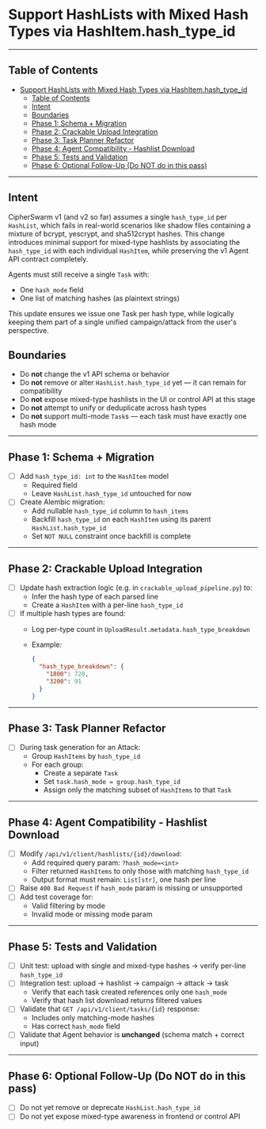 # Support HashLists with Mixed Hash Types via HashItem.hash_type_id

---

## Table of Contents

<!-- mdformat-toc start --slug=github --no-anchors --maxlevel=2 --minlevel=1 -->

- [Support HashLists with Mixed Hash Types via HashItem.hash_type_id](#support-hashlists-with-mixed-hash-types-via-hashitemhash_type_id)
  - [Table of Contents](#table-of-contents)
  - [Intent](#intent)
  - [Boundaries](#boundaries)
  - [Phase 1: Schema + Migration](#phase-1-schema--migration)
  - [Phase 2: Crackable Upload Integration](#phase-2-crackable-upload-integration)
  - [Phase 3: Task Planner Refactor](#phase-3-task-planner-refactor)
  - [Phase 4: Agent Compatibility - Hashlist Download](#phase-4-agent-compatibility---hashlist-download)
  - [Phase 5: Tests and Validation](#phase-5-tests-and-validation)
  - [Phase 6: Optional Follow-Up (Do NOT do in this pass)](#phase-6-optional-follow-up-do-not-do-in-this-pass)

<!-- mdformat-toc end -->

---

## Intent

CipherSwarm v1 (and v2 so far) assumes a single `hash_type_id` per `HashList`, which fails in real-world scenarios like shadow files containing a mixture of bcrypt, yescrypt, and sha512crypt hashes. This change introduces minimal support for mixed-type hashlists by associating the `hash_type_id` with each individual `HashItem`, while preserving the v1 Agent API contract completely.

Agents must still receive a single `Task` with:

- One `hash_mode` field
- One list of matching hashes (as plaintext strings)

This update ensures we issue one Task per hash type, while logically keeping them part of a single unified campaign/attack from the user's perspective.

## Boundaries

- Do **not** change the v1 API schema or behavior
- Do **not** remove or alter `HashList.hash_type_id` yet — it can remain for compatibility
- Do **not** expose mixed-type hashlists in the UI or control API at this stage
- Do **not** attempt to unify or deduplicate across hash types
- Do **not** support multi-mode `Task`s — each task must have exactly one hash mode

---

## Phase 1: Schema + Migration

- [ ] Add `hash_type_id: int` to the `HashItem` model
  - Required field
  - Leave `HashList.hash_type_id` untouched for now
- [ ] Create Alembic migration:
  - Add nullable `hash_type_id` column to `hash_items`
  - Backfill `hash_type_id` on each `HashItem` using its parent `HashList.hash_type_id`
  - Set `NOT NULL` constraint once backfill is complete

---

## Phase 2: Crackable Upload Integration

- [ ] Update hash extraction logic (e.g. in `crackable_upload_pipeline.py`) to:
  - Infer the hash type of each parsed line
  - Create a `HashItem` with a per-line `hash_type_id`
- [ ] If multiple hash types are found:
  - Log per-type count in `UploadResult.metadata.hash_type_breakdown`

  - Example:

    ```json
    {
      "hash_type_breakdown": {
        "1800": 728,
        "3200": 91
      }
    }
    ```

---

## Phase 3: Task Planner Refactor

- [ ] During task generation for an Attack:
  - Group `HashItems` by `hash_type_id`
  - For each group:
    - Create a separate `Task`
    - Set `task.hash_mode = group.hash_type_id`
    - Assign only the matching subset of `HashItems` to that `Task`

---

## Phase 4: Agent Compatibility - Hashlist Download

- [ ] Modify `/api/v1/client/hashlists/{id}/download`:
  - Add required query param: `?hash_mode=<int>`
  - Filter returned `HashItems` to only those with matching `hash_type_id`
  - Output format must remain: `List[str]`, one hash per line
- [ ] Raise `400 Bad Request` if `hash_mode` param is missing or unsupported
- [ ] Add test coverage for:
  - Valid filtering by mode
  - Invalid mode or missing mode param

---

## Phase 5: Tests and Validation

- [ ] Unit test: upload with single and mixed-type hashes → verify per-line `hash_type_id`
- [ ] Integration test: upload → hashlist → campaign → attack → task
  - Verify that each task created references only one `hash_mode`
  - Verify that hash list download returns filtered values
- [ ] Validate that `GET /api/v1/client/tasks/{id}` response:
  - Includes only matching-mode hashes
  - Has correct `hash_mode` field
- [ ] Validate that Agent behavior is **unchanged** (schema match + correct input)

---

## Phase 6: Optional Follow-Up (Do NOT do in this pass)

- [ ] Do not yet remove or deprecate `HashList.hash_type_id`
- [ ] Do not yet expose mixed-type awareness in frontend or control API
